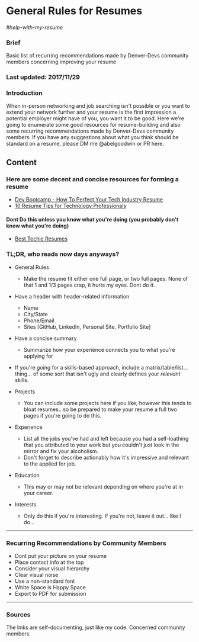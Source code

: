# General Rules for Resumes

*#help-with-my-resume*

### Brief
Basic list of recurring recommendations made by Denver-Devs community members concerning improving your resume

### Last updated: 2017/11/29

### Introduction
When in-person networking and job searching isn't possible or you want to extend your network further and your resume is the first impression a potential employer might have of you, you want it to be good. Here we're going to enumerate some good resources for resume-building and also some recurring recommendations made by Denver-Devs community members.
If you have any suggestions about what you think should be standard on a resume, please DM me @abelgoodwin or PR here.

## Content

### Here are some decent and concise resources for forming a resume
- [Dev Bootcamp - How To Perfect Your Tech Industry Resume](https://devbootcamp.com/blog/tech-industry-resume)
- [10 Resume Tips for Technology Professionals](http://mashable.com/2012/04/01/tech-resume-tip/#w7Iu9IErgPqY)

#### Dont Do this unless you know what you're doing (you probably don't know what you're doing)
- [Best Techie Resumes](http://www.businessinsider.com/best-tech-resumes-2013-11?op=1/#qr-code-on-the-back-of-victor-petits-resume-launched-a-video-of-his-lips-to-place-onto-the-photo-9)

### TL;DR, who reads now days anyways?
- General Rules
    - Make the resume fit either one full page, or two full pages. None of that 1 and 1/3 pages crap, it hurts my eyes. Dont do it.

- Have a header with header-related information
    - Name
    - City/State
    - Phone/Email
    - Sites [GitHub, LinkedIn, Personal Site, Portfolio Site]
- Have a concise summary
    - Summarize how your experience connects you to what you're applying for
- If you're going for a skills-based approach, include a matrix/table/list... thing... of some sort that isn't ugly and clearly defines your *relevant* skills.
- Projects
    - You can include some projects here if you like; however this tends to bloat resumes.. so be prepared to make your resume a full two pages if you're going to do this.
- Experience
    - List all the jobs you've had and left because you had a self-loathing that you attributed to your work but you couldn't just look in the mirror and fix your alcoholism.
    - Don't forget to describe actionably how it's impressive and relevant to the applied for job.
- Education
    - This may or may not be relevant depending on where you're at in your career.
- Interests
    - Only do this if you're interesting. If you're not, leave it out... like I do...

---

### Recurring Recommendations by Community Members

- Dont put your picture on your resume
- Place contact info at the top
- Consider your visual hierarchy
- Clear visual noise
- Use a non-standard font
- White Space is Happy Space
- Export to PDF for submission

---

### Sources
The links are self-documenting, just like my code.
Concerned community members.
